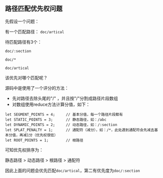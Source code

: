 ## 路径匹配优先权问题

先假设一个问题：

有一个匹配路径： `doc/artical`

待匹配路径有3个：

`doc/:section`

`doc/*`
 
`doc/artical`

该优先对哪个匹配呢？

源码中是使用了一个评分的方法：
* 先对路径去除头尾的"/" ，并且按"/"分割成路径片段数组
* 对数组使用reduce方法计算分值，如下：
```
let SEGMENT_POINTS = 4;     // 基本分值，每一个路径片段都有
let STATIC_POINTS = 3;      // 静态路径，如：/abc
let DYNAMIC_POINTS = 2;     // 动态路径，如：/:section
let SPLAT_PENALTY = 1;      // 通配符（减分），如：/*，此处遇到通配符会先减去基本分值，再减1分（优先权很低）
let ROOT_POINTS = 1;        // 根路径
```
可知优先权排序为：

静态路径 > 动态路径 > 根路径 > 通配符

因此上面的问题会优先匹配`doc/artical`，第二有优先度为`doc/:section`




